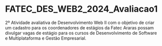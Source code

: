 ﻿# FATEC_DES_WEB2_2024_Avaliacao1
2º Atividade avaliativa de Desenvolvimento Web II com o objetivo de criar um cadastro para os coordenadores de estágios da Fatec Araras possam divulgar vagas de estágio para os cursos de Desenvolvimento de Software e Multiplataforma e Gestão Empresarial.

 
